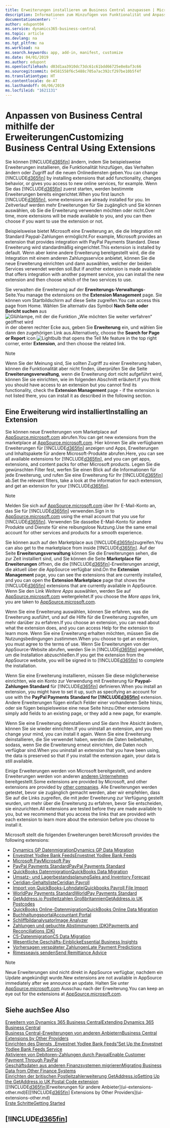 ```yaml
---
title: Erweiterungen installieren um Business Central anzupassen | Microsoft Docs
description: Informationen zum Hinzufügen von Funktionalität und Anpassungen für Business Central durch die Installation von Erweiterungen.
documentationcenter: ''
author: edupont04
ms.service: dynamics365-business-central
ms.topic: article
ms.devlang: na
ms.tgt_pltfrm: na
ms.workload: na
ms.search.keywords: app, add-in, manifest, customize
ms.date: 04/01/2019
ms.author: edupont
ms.openlocfilehash: d03d1aa3910dc73dc61c61bdd66725e8e8af3c66
ms.sourcegitcommit: 04581558f6c5488c705a7ac392cf297be10b5f4f
ms.translationtype: HT
ms.contentlocale: de-AT
ms.lasthandoff: 06/06/2019
ms.locfileid: "1621131"
---
```

# <a name="customizing-business-central-using-extensions"></a><span data-ttu-id="40c65-103">Anpassen von Business Central mithilfe der Erweiterungen</span><span class="sxs-lookup"><span data-stu-id="40c65-103">Customizing Business Central Using Extensions</span></span>
<span data-ttu-id="40c65-104">Sie können [!INCLUDE[d365fin](includes/d365fin_md.md)] ändern, indem Sie beispielsweise Erweiterungen installieren, die Funktionalität hinzufügen, das Verhalten ändern oder Zugriff auf die neuen Onlinediensten geben.</span><span class="sxs-lookup"><span data-stu-id="40c65-104">You can change [!INCLUDE[d365fin](includes/d365fin_md.md)] by installing extensions that add functionality, changes behavior, or gives you access to new online services, for example.</span></span>
<span data-ttu-id="40c65-105">Wenn Sie das [!INCLUDE[d365fin](includes/d365fin_md.md)] zuerst starten, werden bestimmte Erweiterungen bereits eingerichtet.</span><span class="sxs-lookup"><span data-stu-id="40c65-105">When you first launch [!INCLUDE[d365fin](includes/d365fin_md.md)], some extensions are already installed for you.</span></span> <span data-ttu-id="40c65-106">Im Zeitverlauf werden mehr Erweiterungen für Sie zugänglich und Sie können auswählen, ob Sie die Erweiterung verwenden möchten oder nicht.</span><span class="sxs-lookup"><span data-stu-id="40c65-106">Over time, more extensions will be made available to you, and you can then choose if you want to use the extension or not.</span></span>

<span data-ttu-id="40c65-107">Beispielsweise bietet Microsoft eine Erweiterung an, die die Integration mit Standard Paypal-Zahlungen ermöglicht.</span><span class="sxs-lookup"><span data-stu-id="40c65-107">For example, Microsoft provides an extension that provides integration with PayPal Payments Standard.</span></span> <span data-ttu-id="40c65-108">Diese Erweiterung wird standardmäßig eingerichtet.</span><span class="sxs-lookup"><span data-stu-id="40c65-108">This extension is installed by default.</span></span>
<span data-ttu-id="40c65-109">Wenn aber keine andere Erweiterung bereitgestellt wird, die die Integration mit einem anderen Zahlungsservice anbietet, können Sie die neue Erweiterung einrichten und dann auswählen, welcher der beiden Services verwendet werden soll.</span><span class="sxs-lookup"><span data-stu-id="40c65-109">But if another extension is made available that offers integration with another payment service, you can install the new extension and then choose which of the two services to use.</span></span>  

<span data-ttu-id="40c65-110">Sie verwalten die Erweiterung auf der **Erweiterungs-Verwaltungs**-Seite.</span><span class="sxs-lookup"><span data-stu-id="40c65-110">You manage the extensions on the **Extension Management** page.</span></span> <span data-ttu-id="40c65-111">Sie können vom Startbildschirm auf diese Seite zugreifen.</span><span class="sxs-lookup"><span data-stu-id="40c65-111">You can access this page from Home.</span></span> <span data-ttu-id="40c65-112">Wählen Sie alternativ das Symbol **Nach Seite oder Bericht suchen** aus ![Glühlampe, mit der die Funktion „Wie möchten Sie weiter verfahren“ geöffnet wird](media/ui-search/search_small.png "Wie möchten Sie weiter verfahren") in der oberen rechter Ecke aus, geben Sie **Erweiterung** ein, und wählen Sie dann den zugehörigen Link aus.</span><span class="sxs-lookup"><span data-stu-id="40c65-112">Alternatively, choose the **Search for Page or Report** icon ![Lightbulb that opens the Tell Me feature](media/ui-search/search_small.png "Tell me what you want to do") in the top right corner, enter **Extension**, and then choose the related link.</span></span>  

> [!NOTE]  
>   <span data-ttu-id="40c65-113">Wenn Sie der Meinung sind, Sie sollten Zugriff zu einer Erweiterung haben, können die Funktionalität aber nicht finden, überprüfen Sie die Seite **Erweiterungsverwaltung**, wenn die Erweiterung dort nicht aufgeführt wird, können Sie sie einrichten, wie im folgenden Abschnitt erläutert.</span><span class="sxs-lookup"><span data-stu-id="40c65-113">If you think you should have access to an extension but you cannot find its functionality, check the **Extension Management** page - if the extension is not listed there, you can install it as described in the following section.</span></span>  

## <a name="installing-an-extension"></a><span data-ttu-id="40c65-114">Eine Erweiterung wird installiert</span><span class="sxs-lookup"><span data-stu-id="40c65-114">Installing an Extension</span></span>
<span data-ttu-id="40c65-115">Sie können neue Erweiterungen vom Marketplace auf [AppSource.microsoft.com](https://appsource.microsoft.com/en-us/marketplace/apps?src=dynamics365website&product=dynamics-365-business-central) abrufen.</span><span class="sxs-lookup"><span data-stu-id="40c65-115">You can get new extensions from the marketplace at [AppSource.microsoft.com](https://appsource.microsoft.com/en-us/marketplace/apps?src=dynamics365website&product=dynamics-365-business-central).</span></span> <span data-ttu-id="40c65-116">Hier können Sie alle verfügbaren Erweiterungen für [!INCLUDE[d365fin](includes/d365fin_md.md)] anzeigen und Apps, Erweiterungen und Inhaltspakete für andere Microsoft-Produkte abrufen.</span><span class="sxs-lookup"><span data-stu-id="40c65-116">Here, you can see all available extensions for [!INCLUDE[d365fin](includes/d365fin_md.md)], and you can get apps, extensions, and content packs for other Microsoft products.</span></span> <span data-ttu-id="40c65-117">Legen Sie die gewünschten Filter fest, werfen Sie einen Blick auf die Informationen für jede Erweiterung, und rufen Sie eine Erweiterung für Ihr [!INCLUDE[d365fin](includes/d365fin_md.md)] ab.</span><span class="sxs-lookup"><span data-stu-id="40c65-117">Set the relevant filters, take a look at the information for each extension, and get an extension for your [!INCLUDE[d365fin](includes/d365fin_md.md)].</span></span>  
> [!NOTE]  
>   <span data-ttu-id="40c65-118">Melden Sie sich auf [AppSource.microsoft.com](https://appsource.microsoft.com/) über Ihr E-Mail-Konto an, das Sie für [!INCLUDE[d365fin](includes/d365fin_md.md)] verwenden.</span><span class="sxs-lookup"><span data-stu-id="40c65-118">Sign in to [AppSource.microsoft.com](https://appsource.microsoft.com/) using the email account that you use for [!INCLUDE[d365fin](includes/d365fin_md.md)].</span></span> <span data-ttu-id="40c65-119">Verwenden Sie dasselbe E-Mail-Konto für andere Produkte und Dienste für eine reibungslose Nutzung.</span><span class="sxs-lookup"><span data-stu-id="40c65-119">Use the same email account for other services and products for a smooth experience.</span></span>  

<span data-ttu-id="40c65-120">Sie können auch auf den Marketplace aus [!INCLUDE[d365fin](includes/d365fin_md.md)]zugreifen.</span><span class="sxs-lookup"><span data-stu-id="40c65-120">You can also get to the marketplace from inside [!INCLUDE[d365fin](includes/d365fin_md.md)].</span></span> <span data-ttu-id="40c65-121">Auf der Seite **Erweiterungsverwaltung** können Sie die Erweiterungen sehen, die zur Zeit installiert sind, und Sie können die Seite **Marketplace für Erweiterungen** öffnen, die die [!INCLUDE[d365fin](includes/d365fin_md.md)]-Erweiterungen anzeigt, die aktuell über die AppSource verfügbar sind.</span><span class="sxs-lookup"><span data-stu-id="40c65-121">On the **Extension Management** page, you can see the extensions that are currently installed, and you can open the **Extension Marketplace** page that shows the [!INCLUDE[d365fin](includes/d365fin_md.md)] extensions that are currently available in AppSource.</span></span> <span data-ttu-id="40c65-122">Wenn Sie den Link *Weitere Apps* auswählen, werden Sie auf [AppSource.microsoft.com](https://appsource.microsoft.com/en-us/marketplace/apps?product=dynamics-365%3Bdynamics-365-for-financials&page=1) weitergeleitet.</span><span class="sxs-lookup"><span data-stu-id="40c65-122">If you choose the *More apps* link, you are taken to [AppSource.microsoft.com](https://appsource.microsoft.com/en-us/marketplace/apps?product=dynamics-365%3Bdynamics-365-for-financials&page=1).</span></span>  

<span data-ttu-id="40c65-123">Wenn Sie eine Erweiterung auswählen, können Sie erfahren, was die Erweiterung ausführt, und auf die Hilfe für die Erweiterung zugreifen, um mehr darüber zu erfahren.</span><span class="sxs-lookup"><span data-stu-id="40c65-123">If you choose an extension, you can read about what the extension does, and you can access Help for the extension to learn more.</span></span> <span data-ttu-id="40c65-124">Wenn Sie eine Erweiterung erhalten möchten, müssen Sie die Nutzungsbedingungen zustimmen.</span><span class="sxs-lookup"><span data-stu-id="40c65-124">When you choose to get an extension, you must agree to the terms of use.</span></span> <span data-ttu-id="40c65-125">Wenn Sie Erweiterungen von der AppSource-Website abrufen, werden Sie in [!INCLUDE[d365fin](includes/d365fin_md.md)] angemeldet, um die Installation abzuschließen.</span><span class="sxs-lookup"><span data-stu-id="40c65-125">If you get the extension from the AppSource website, you will be signed in to [!INCLUDE[d365fin](includes/d365fin_md.md)] to complete the installation.</span></span>  

<span data-ttu-id="40c65-126">Wenn Sie eine Erweiterung installieren, müssen Sie diese möglicherweise einrichten, wie ein Konto zur Verwendung mit Erweiterung für **Paypal-Zahlungen Standard** für [!INCLUDE[d365fin](includes/d365fin_md.md)] definieren.</span><span class="sxs-lookup"><span data-stu-id="40c65-126">When you install an extension, you might have to set it up, such as specifying an account for use with the **PayPal Payments Standard for [!INCLUDE[d365fin](includes/d365fin_md.md)]** extension.</span></span>
<span data-ttu-id="40c65-127">Andere Erweiterungen fügen einfach Felder einer vorhandenen Seite hinzu, oder sie fügen beispielsweise eine neue Seite hinzu.</span><span class="sxs-lookup"><span data-stu-id="40c65-127">Other extensions simply add fields to an existing page, or they add a new page, for example.</span></span>   

<span data-ttu-id="40c65-128">Wenn Sie eine Erweiterung deinstallieren und Sie dann Ihre Absicht ändern, können Sie sie wieder einrichten.</span><span class="sxs-lookup"><span data-stu-id="40c65-128">If you uninstall an extension, and you then change your mind, you can install it again.</span></span> <span data-ttu-id="40c65-129">Wenn Sie eine Erweiterung deinstallieren, die Sie verwendet haben, werden die Daten beibehalten, sodass, wenn Sie die Erweiterung erneut einrichten, die Daten noch verfügbar sind.</span><span class="sxs-lookup"><span data-stu-id="40c65-129">When you uninstall an extension that you have been using, the data is preserved so that if you install the extension again, your data is still available.</span></span>  

<span data-ttu-id="40c65-130">Einige Erweiterungen werden von Microsoft bereitgestellt, und andere Erweiterungen werden von anderen [anderen Unternehmen](ui-extensions-other.md) bereitgestellt.</span><span class="sxs-lookup"><span data-stu-id="40c65-130">Some extensions are provided by Microsoft, and other extensions are provided by [other companies](ui-extensions-other.md).</span></span> <span data-ttu-id="40c65-131">Alle Erweiterungen werden getestet, bevor sie zugänglich gemacht werden, aber wir empfehlen, dass Sie auf die Links zugreifen, die mit jeder Erweiterung zur Verfügung gestellt wurden, um mehr über die Erweiterung zu erfahren, bevor Sie entscheiden, sie einzurichten.</span><span class="sxs-lookup"><span data-stu-id="40c65-131">All extensions are tested before they are made available to you, but we recommend that you access the links that are provided with each extension to learn more about the extension before you choose to install it.</span></span>  

<span data-ttu-id="40c65-132">Microsoft stellt die folgenden Erweiterungen bereit:</span><span class="sxs-lookup"><span data-stu-id="40c65-132">Microsoft provides the following extensions:</span></span>  

* [<span data-ttu-id="40c65-133">Dynamics GP Datenmigration</span><span class="sxs-lookup"><span data-stu-id="40c65-133">Dynamics GP Data Migration</span></span>](ui-extensions-dynamicsgp-data-migration.md)  
* [<span data-ttu-id="40c65-134">Envestnet Yodlee Bank Feeds</span><span class="sxs-lookup"><span data-stu-id="40c65-134">Envestnet Yodlee Bank Feeds</span></span>](ui-extensions-yodlee-bank-feeds.md)  
* [<span data-ttu-id="40c65-135">Microsoft Pay</span><span class="sxs-lookup"><span data-stu-id="40c65-135">Microsoft Pay</span></span>](ui-extensions-microsoft-pay-payments.md)  
* [<span data-ttu-id="40c65-136">PayPal Payments Standard</span><span class="sxs-lookup"><span data-stu-id="40c65-136">PayPal Payments Standard</span></span>](ui-extensions-paypal-payments-standard.md)  
* [<span data-ttu-id="40c65-137">QuickBooks Datenmigration</span><span class="sxs-lookup"><span data-stu-id="40c65-137">QuickBooks Data Migration</span></span>](ui-extensions-quickbooks-data-migration.md)  
* [<span data-ttu-id="40c65-138">Umsatz- und Lagerbestandsplanung</span><span class="sxs-lookup"><span data-stu-id="40c65-138">Sales and Inventory Forecast</span></span>](ui-extensions-sales-forecast.md)  
* [<span data-ttu-id="40c65-139">Ceridian-Gehaltsliste</span><span class="sxs-lookup"><span data-stu-id="40c65-139">Ceridian Payroll</span></span>](ui-extensions-ceridian-payroll.md)  
* [<span data-ttu-id="40c65-140">Import von QuickBooks-Lohndatei</span><span class="sxs-lookup"><span data-stu-id="40c65-140">Quickbooks Payroll File Import</span></span>](ui-extensions-quickbooks-payroll.md)  
* [<span data-ttu-id="40c65-141">WorldPay Payments Standard</span><span class="sxs-lookup"><span data-stu-id="40c65-141">WorldPay Payments Standard</span></span>](ui-extensions-worldpay-payments-standard.md)  
* [<span data-ttu-id="40c65-142">GetAddress.io Postleitzahlen Großbritannien</span><span class="sxs-lookup"><span data-stu-id="40c65-142">GetAddress.io UK Postcodes</span></span>](ui-extensions-getaddressio.md)  
* [<span data-ttu-id="40c65-143">QuickBooks Online-Datenmigration</span><span class="sxs-lookup"><span data-stu-id="40c65-143">QuickBooks Online Data Migration</span></span>](ui-extensions-quickbooks-online-data-migration.md)  
* [<span data-ttu-id="40c65-144">Buchhaltungsportal</span><span class="sxs-lookup"><span data-stu-id="40c65-144">Accountant Portal</span></span>](ui-extensions-accountant-portal.md)  
* [<span data-ttu-id="40c65-145">Schliffbildanalysator</span><span class="sxs-lookup"><span data-stu-id="40c65-145">Image Analyzer</span></span>](ui-extensions-image-analyzer.md)  
* [<span data-ttu-id="40c65-146">Zahlungen und gebuchte Abstimmungen (DK)</span><span class="sxs-lookup"><span data-stu-id="40c65-146">Payments and Reconciliations (DK)</span></span>](ui-extensions-payments-reconciliation-formats-dk.md)  
* [<span data-ttu-id="40c65-147">C5-Datenmigration</span><span class="sxs-lookup"><span data-stu-id="40c65-147">C5 Data Migration</span></span>](ui-extensions-c5-data-migration.md)  
* [<span data-ttu-id="40c65-148">Wesentliche Geschäfts-Einblicke</span><span class="sxs-lookup"><span data-stu-id="40c65-148">Essential Business Insights</span></span>](ui-extensions-essential-business-insights.md)  
* [<span data-ttu-id="40c65-149">Vorhersagen verspäteter Zahlungen</span><span class="sxs-lookup"><span data-stu-id="40c65-149">Late Payment Predictions</span></span>](ui-extensions-late-payment-prediction.md  )
* [<span data-ttu-id="40c65-150">Rimesseavis senden</span><span class="sxs-lookup"><span data-stu-id="40c65-150">Send Remittance Advice</span></span>](ui-extensions-send-remittance-advice.md)

> [!NOTE]  
>  <span data-ttu-id="40c65-151">Neue Erweiterungen sind nicht direkt in AppSource verfügbar, nachdem ein Update angekündigt wurde.</span><span class="sxs-lookup"><span data-stu-id="40c65-151">New extensions are not available in AppSource immediately after we announce an update.</span></span> <span data-ttu-id="40c65-152">Halten Sie unter [AppSource.microsoft.com](https://appsource.microsoft.com/en-us/marketplace/apps?product=dynamics-365%3Bdynamics-365-for-financials&page=1) Ausschau nach der Erweiterung.</span><span class="sxs-lookup"><span data-stu-id="40c65-152">You can keep an eye out for the extensions at [AppSource.microsoft.com](https://appsource.microsoft.com/en-us/marketplace/apps?product=dynamics-365%3Bdynamics-365-for-financials&page=1).</span></span>

## <a name="see-also"></a><span data-ttu-id="40c65-153">Siehe auch</span><span class="sxs-lookup"><span data-stu-id="40c65-153">See Also</span></span>
[<span data-ttu-id="40c65-154">Erweitern von Dynamics 365 Business Central</span><span class="sxs-lookup"><span data-stu-id="40c65-154">Extending Dynamics 365 Business Central</span></span>](about-develop-extensions.md)  
[<span data-ttu-id="40c65-155">Business Central-Erweiterungen von anderen Anbietern</span><span class="sxs-lookup"><span data-stu-id="40c65-155">Business Central Extensions by Other Providers</span></span>](ui-extensions-other.md)  
[<span data-ttu-id="40c65-156">Einrichten des Diensts „Envestnet Yodlee Bank Feeds“</span><span class="sxs-lookup"><span data-stu-id="40c65-156">Set Up the Envestnet Yodlee Bank Feeds Service</span></span>](bank-how-setup-bank-statement-service.md)  
[<span data-ttu-id="40c65-157">Aktivieren von Debitoren-Zahlungen durch Paypal</span><span class="sxs-lookup"><span data-stu-id="40c65-157">Enable Customer Payment Through PayPal</span></span>](sales-how-enable-payment-service-extensions.md)  
[<span data-ttu-id="40c65-158">Geschäftsdaten aus anderen Finanzsystemen migrieren</span><span class="sxs-lookup"><span data-stu-id="40c65-158">Migrating Business Data from Other Finance Systems</span></span>](across-import-data-configuration-packages.md)  
[<span data-ttu-id="40c65-159">Einrichten der britischen Postleitzahlerweiterung GetAddress.io</span><span class="sxs-lookup"><span data-stu-id="40c65-159">Setting Up the GetAddress.io UK Postal Code extension</span></span>](LocalFunctionality/UnitedKingdom/uk-setup-postal-code-service.md)  
<span data-ttu-id="40c65-160">[[!INCLUDE[d365fin](includes/d365fin_md.md)]Erweiterungen für andere Anbieter](ui-extensions-other.md)E</span><span class="sxs-lookup"><span data-stu-id="40c65-160">[[!INCLUDE[d365fin](includes/d365fin_md.md)] Extensions by Other Providers](ui-extensions-other.md)</span></span>  
[<span data-ttu-id="40c65-161">Erste Schritte</span><span class="sxs-lookup"><span data-stu-id="40c65-161">Getting Started</span></span>](product-get-started.md)  

## [!INCLUDE[d365fin](includes/free_trial_md.md)]  
